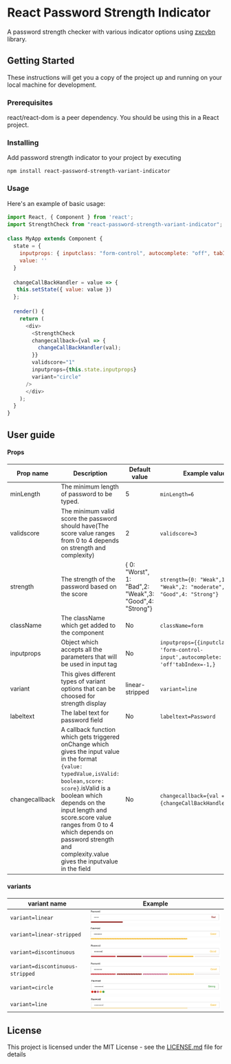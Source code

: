 # React Password Strength Indicator

A password strength checker with various indicator options using [zxcvbn](https://www.npmjs.com/package/zxcvbn) library.

## Getting Started

These instructions will get you a copy of the project up and running on your local machine for development.

### Prerequisites

react/react-dom is a peer dependency. You should be using this in a React project.

### Installing

Add password strength indicator to your project by executing

```
npm install react-password-strength-variant-indicator
```
### Usage

Here's an example of basic usage:

```js
import React, { Component } from 'react';
import StrengthCheck from "react-password-strength-variant-indicator";

class MyApp extends Component {
  state = {
    inputprops: { inputclass: "form-control", autocomplete: "off", tabIndex: 0 },
    value: ''
  }

  changeCallBackHandler = value => {
   this.setState({ value: value })
  };
  
  render() {
    return (
      <div>
        <StrengthCheck
        changecallback={val => {
          changeCallBackHandler(val);
        }}
        validscore="1"
        inputprops={this.state.inputprops}
        variant="circle"
      />
      </div>
    );
  }
}
```
## User guide

#### Props

|Prop name|Description|Default value|Example values|
|----|----|----|----|
|minLength|The minimum length of password to be typed.|5|`minLength=6`|
|validscore|The minimum valid score the password should have(The score value ranges from 0 to 4 depends on strength and complexity)|2|`validscore=3`|
|strength|The strength of the password based on the score | { 0: "Worst", 1: "Bad",2: "Weak",3: "Good",4: "Strong"}|`strength={0: "Weak",1: "Weak",2: "moderate",3: "Good",4: "Strong"}`|
|className|The className which get added to the component|No|`className=form`|
|inputprops|Object which accepts all the parameters that will be used in input tag|No|`inputprops={{inputclass: 'form-control-input',autocomplete: 'off'tabIndex=-1,}`|
|variant|This gives different types of variant options that can be choosed for strength display|linear-stripped|`variant=line`|
|labeltext|The label text for password field|No|`labeltext=Password`|
|changecallback|A callback function which gets triggered onChange which gives the input value in the format `{value: typedValue,isValid: boolean,score: score}`.isValid is a boolean which depends on the input length and score.score value ranges from 0 to 4 which depends on password strength and complexity.value gives the inputvalue in the field|No|`changecallback={val => {changeCallBackHandler(val);}}`|

#### variants

|variant name|Example|
|----|----|
|`variant=linear`|<img alt="linear" src="https://github.com/kesav-m/react-password-strength-variant-indicator/blob/master/linear.png?raw=true">|
|`variant=linear-stripped`|<img alt="linear-stripped" src="https://github.com/kesav-m/react-password-strength-variant-indicator/blob/master/linear-stripped.png?raw=true">|
|`variant=discontinuous`|<img alt="discontinuous" src="https://github.com/kesav-m/react-password-strength-variant-indicator/blob/master/discontinuous.png?raw=true">|
|`variant=discontinuous-stripped`|<img alt="discontinuous-stripped" src="https://github.com/kesav-m/react-password-strength-variant-indicator/blob/master/discontinuous-stripped.png?raw=true">|
|`variant=circle`|<img alt="circle" src="https://github.com/kesav-m/react-password-strength-variant-indicator/blob/master/circle.png?raw=true">|
|`variant=line`|<img alt="line" src="https://github.com/kesav-m/react-password-strength-variant-indicator/blob/master/line.png?raw=true">|



## License

This project is licensed under the MIT License - see the [LICENSE.md](https://github.com/kesav-m/react-password-strength-variant-indicator/blob/master/LICENSE) file for details
